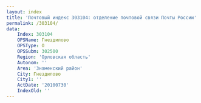 ```yaml
---
layout: index
title: 'Почтовый индекс 303104: отделение почтовой связи Почты России'
permalink: /303104/
data:
    Index: 303104
    OPSName: Гнездилово
    OPSType: О
    OPSSubm: 302500
    Region: 'Орловская область'
    Autonom: ''
    Area: 'Знаменский район'
    City: Гнездилово
    City1: ''
    ActDate: '20100730'
    IndexOld: ''
---
```

